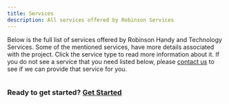 ```yaml
---
title: Services
description: All services offered by Robinson Services
---
```


Below is the full list of services offered by Robinson Handy 
and Technology Services. Some of the mentioned services, have more 
details associated with the project. Click the service type to read more information about it.
If you do not see a service that you need listed below, please 
[contact us](/contact.php) to see if we can provide that service for you.


<div class="card text-decoration-none h-100">
<img src="{{ service.image }}" class="card-img-top" alt="" />
<div class="card-body text-center">
<h3>Ready to get started?
<a class="btn btn-warning text-decoration-none text-center" target="_blank"
 href="https://square.site/book/L1VAAW55MM5GS/robinson-handy-and-technology-services-llc">Get Started</a>
</h3>
</div>
</div>
